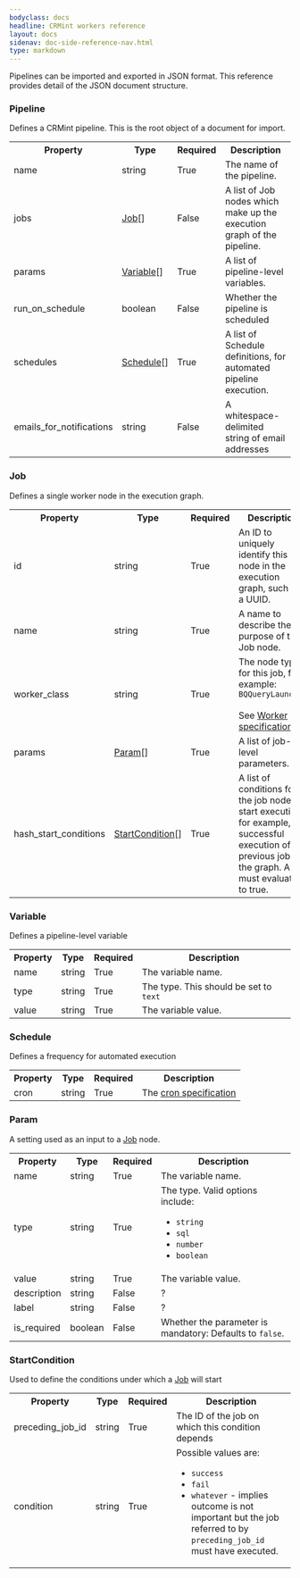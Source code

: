```yaml
---
bodyclass: docs
headline: CRMint workers reference
layout: docs
sidenav: doc-side-reference-nav.html
type: markdown
---
```



Pipelines can be imported and exported in JSON format. This reference provides detail of the JSON document structure.

### Pipeline

Defines a CRMint pipeline. This is the root object of a document for import.

<table>
  <tr>
   <th><strong>Property</strong>
   </th>
   <th><strong>Type</strong>
   </th>
   <th><strong>Required</strong>
   </th>
   <th><strong>Description</strong>
   </th>
  </tr>
  <tr>
   <td>name
   </td>
   <td>string
   </td>
   <td>True
   </td>
   <td>The name of the pipeline.
   </td>
  </tr>
  <tr>
   <td>jobs
   </td>
   <td>
    <a href="#job">Job</a>[]
   </td>
   <td>False
   </td>
   <td>A list of Job nodes which make up the execution graph of the pipeline.
   </td>
  </tr>
  <tr>
   <td>params
   </td>
   <td>
    <a href="#variable">Variable</a>[]
   </td>
   <td>True
   </td>
   <td>A list of pipeline-level variables.
   </td>
  </tr>
  <tr>
   <td>run_on_schedule
   </td>
   <td>boolean
   </td>
   <td>False
   </td>
   <td>Whether the pipeline is scheduled
   </td>
  </tr>
  <tr>
   <td>schedules
   </td>
   <td>
    <a href="#schedule">Schedule</a>[]
   </td>
   <td>True
   </td>
   <td>A list of Schedule definitions, for automated pipeline execution.
   </td>
  </tr>
  <tr>
   <td>emails_for_notifications
   </td>
   <td>string
   </td>
   <td>False
   </td>
   <td>A whitespace-delimited string of email addresses
   </td>
  </tr>
</table>


### Job

Defines a single worker node in the execution graph.


<table>
  <tr>
   <th><strong>Property</strong>
   </th>
   <th><strong>Type</strong>
   </th>
   <th><strong>Required</strong>
   </th>
   <th><strong>Description</strong>
   </th>
  </tr>
  <tr>
   <td>id
   </td>
   <td>string
   </td>
   <td>True
   </td>
   <td>An ID to uniquely identify this node in the execution graph, such as a UUID.
   </td>
  </tr>
  <tr>
   <td>name
   </td>
   <td>string
   </td>
   <td>True
   </td>
   <td>A name to describe the purpose of this Job node.
   </td>
  </tr>
  <tr>
   <td>worker_class
   </td>
   <td>string
   </td>
   <td>True
   </td>
   <td>The node type for this job, for example: <code>BQQueryLauncher</code>
    <br/><br/>
    See <a href="worker_spec.html">Worker specification</a>
   </td>
  </tr>
  <tr>
   <td>params
   </td>
   <td>
    <a href="#param">Param</a>[]
   </td>
   <td>True
   </td>
   <td>A list of job-level parameters.
   </td>
  </tr>
  <tr>
   <td>hash_start_conditions
   </td>
   <td>
    <a href="#startcondition">StartCondition</a>[]
   </td>
   <td>True
   </td>
   <td>A list of conditions for the job node to start execution, for example, successful execution of previous jobs in the graph. All must evaluate to true.
   </td>
  </tr>
</table>



### Variable

Defines a pipeline-level variable


<table>
  <tr>
   <th><strong>Property</strong>
   </th>
   <th><strong>Type</strong>
   </th>
   <th><strong>Required</strong>
   </th>
   <th><strong>Description</strong>
   </th>
  </tr>
  <tr>
   <td>name
   </td>
   <td>string
   </td>
   <td>True
   </td>
   <td>The variable name.
   </td>
  </tr>
  <tr>
   <td>type
   </td>
   <td>string
   </td>
   <td>True
   </td>
   <td>The type. This should be set to <code>text</code>
   </td>
  </tr>
  <tr>
   <td>value
   </td>
   <td>string
   </td>
   <td>True
   </td>
   <td>The variable value.
   </td>
  </tr>
</table>



### Schedule

Defines a frequency for automated execution


<table>
  <tr>
   <th><strong>Property</strong>
   </th>
   <th><strong>Type</strong>
   </th>
   <th><strong>Required</strong>
   </th>
   <th><strong>Description</strong>
   </th>
  </tr>
  <tr>
   <td>cron
   </td>
   <td>string
   </td>
   <td>True
   </td>
   <td>The <a href="https://crontab.guru/">cron specification</a>
   </td>
  </tr>
</table>



### Param

A setting used as an input to a [Job](#job) node.


<table>
  <tr>
   <th><strong>Property</strong>
   </th>
   <th><strong>Type</strong>
   </th>
   <th><strong>Required</strong>
   </th>
   <th><strong>Description</strong>
   </th>
  </tr>
  <tr>
   <td>name
   </td>
   <td>string
   </td>
   <td>True
   </td>
   <td>The variable name.
   </td>
  </tr>
  <tr>
   <td>type
   </td>
   <td>string
   </td>
   <td>True
   </td>
   <td>The type. Valid options include:<ul>

<li><code>string</code></li>
<li><code>sql</code></li>
<li><code>number</code></li>
<li><code>boolean</code></li></ul>

   </td>
  </tr>
  <tr>
   <td>value
   </td>
   <td>string
   </td>
   <td>True
   </td>
   <td>The variable value.
   </td>
  </tr>
  <tr>
   <td>description
   </td>
   <td>string
   </td>
   <td>False
   </td>
   <td>?
   </td>
  </tr>
  <tr>
   <td>label
   </td>
   <td>string
   </td>
   <td>False
   </td>
   <td>?
   </td>
  </tr>
  <tr>
   <td>is_required
   </td>
   <td>boolean
   </td>
   <td>False
   </td>
   <td>Whether the parameter is mandatory: Defaults to <code>false</code>.
   </td>
  </tr>
</table>



### StartCondition

Used to define the conditions under which a [Job](#job) will start


<table>
  <tr>
   <th><strong>Property</strong>
   </th>
   <th><strong>Type</strong>
   </th>
   <th><strong>Required</strong>
   </th>
   <th><strong>Description</strong>
   </th>
  </tr>
  <tr>
   <td>preceding_job_id
   </td>
   <td>string
   </td>
   <td>True
   </td>
   <td>The ID of the job on which this condition depends
   </td>
  </tr>
  <tr>
   <td>condition
   </td>
   <td>string
   </td>
   <td>True
   </td>
   <td>Possible values are:<ul>

<li><code>success</code></li>
<li><code>fail</code></li>
<li><code>whatever</code> - implies outcome is not important but the job referred to by <code>preceding_job_id</code> must have executed.</li></ul>

   </td>
  </tr>
</table>


